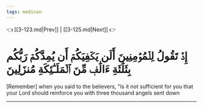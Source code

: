 ```yaml
---
tags: medinan
---
```


👈 [[3-123.md|Prev]] | [[3-125.md|Next]] 👉

# إِذۡ تَقُولُ لِلۡمُؤۡمِنِينَ أَلَن يَكۡفِيَكُمۡ أَن يُمِدَّكُمۡ رَبُّكُم بِثَلَٰثَةِ ءَالَٰفٖ مِّنَ ٱلۡمَلَـٰٓئِكَةِ مُنزَلِينَ

[Remember] when you said to the believers, "Is it not sufficient for you that your Lord should reinforce you with three thousand angels sent down

---

